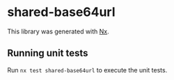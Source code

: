 # shared-base64url

This library was generated with [Nx](https://nx.dev).

## Running unit tests

Run `nx test shared-base64url` to execute the unit tests.
